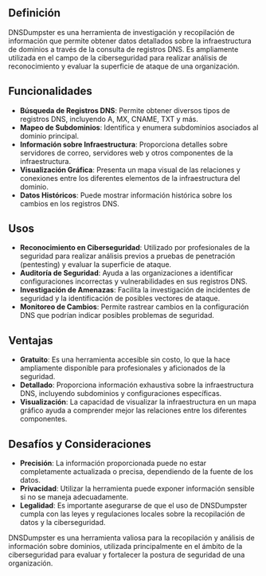 ## Definición
DNSDumpster es una herramienta de investigación y recopilación de información que permite obtener datos detallados sobre la infraestructura de dominios a través de la consulta de registros DNS. Es ampliamente utilizada en el campo de la ciberseguridad para realizar análisis de reconocimiento y evaluar la superficie de ataque de una organización.

## Funcionalidades
- **Búsqueda de Registros DNS**: Permite obtener diversos tipos de registros DNS, incluyendo A, MX, CNAME, TXT y más.
- **Mapeo de Subdominios**: Identifica y enumera subdominios asociados al dominio principal.
- **Información sobre Infraestructura**: Proporciona detalles sobre servidores de correo, servidores web y otros componentes de la infraestructura.
- **Visualización Gráfica**: Presenta un mapa visual de las relaciones y conexiones entre los diferentes elementos de la infraestructura del dominio.
- **Datos Históricos**: Puede mostrar información histórica sobre los cambios en los registros DNS.

## Usos
- **Reconocimiento en Ciberseguridad**: Utilizado por profesionales de la seguridad para realizar análisis previos a pruebas de penetración (pentesting) y evaluar la superficie de ataque.
- **Auditoría de Seguridad**: Ayuda a las organizaciones a identificar configuraciones incorrectas y vulnerabilidades en sus registros DNS.
- **Investigación de Amenazas**: Facilita la investigación de incidentes de seguridad y la identificación de posibles vectores de ataque.
- **Monitoreo de Cambios**: Permite rastrear cambios en la configuración DNS que podrían indicar posibles problemas de seguridad.

## Ventajas
- **Gratuito**: Es una herramienta accesible sin costo, lo que la hace ampliamente disponible para profesionales y aficionados de la seguridad.
- **Detallado**: Proporciona información exhaustiva sobre la infraestructura DNS, incluyendo subdominios y configuraciones específicas.
- **Visualización**: La capacidad de visualizar la infraestructura en un mapa gráfico ayuda a comprender mejor las relaciones entre los diferentes componentes.

## Desafíos y Consideraciones
- **Precisión**: La información proporcionada puede no estar completamente actualizada o precisa, dependiendo de la fuente de los datos.
- **Privacidad**: Utilizar la herramienta puede exponer información sensible si no se maneja adecuadamente.
- **Legalidad**: Es importante asegurarse de que el uso de DNSDumpster cumpla con las leyes y regulaciones locales sobre la recopilación de datos y la ciberseguridad.

DNSDumpster es una herramienta valiosa para la recopilación y análisis de información sobre dominios, utilizada principalmente en el ámbito de la ciberseguridad para evaluar y fortalecer la postura de seguridad de una organización.
